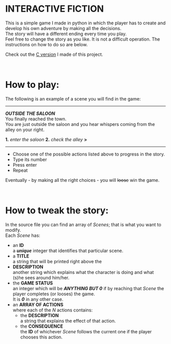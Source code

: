 # INTERACTIVE FICTION

This is a simple game I made in python in which the player has to create and develop his own adventure by making all the decisions.<br>
The story will have a different ending every time you play.<br>
Feel free to change the story as you like. It is not a difficult operation. The instructions on how to do so are below.<br>

Check out the [C version](https://github.com/earendelmir/interactive-fiction-c) I made of this project.

<p>&nbsp;</p>

# How to play:
The following is an example of a scene you will find in the game:

*****
*__OUTSIDE THE SALOON__*  
You finally reached the town.<br>
You are just outside the saloon and you hear whispers coming from the alley on your right.

**1.** _enter the saloon_
**2.** _check the alley_
__>__
*****
+ Choose one of the possible actions listed above to progress in the story.
+ Type its number
+ Press enter
+ Repeat

Eventually - by making all the right choices - you will ~~loose~~ win the game.

<p>&nbsp;</p>

# How to tweak the story:
In the source file you can find an array of _Scenes_; that is what you want to modify.<br>
Each _Scene_ has:
+ an **ID**<br>
a **_unique_** integer that identifies that particular scene.
+ a **TITLE**<br>
a string that will be printed right above the
+ **DESCRIPTION**<br>
another string which explains what the character is doing and what (s)he sees around him/her.
+ the **GAME STATUS**<br>
an integer which will be **_ANYTHING BUT 0_** if by reaching that _Scene_ the player completes (or looses) the game.<br>
It is **_0_** in any other case.
+ an **ARRAY OF ACTIONS**<br>
where each of the _N_ actions contains:
  + the **DESCRIPTION**<br>
	a string that explains the effect of that action.
  + the **CONSEQUENCE**<br>
	the **ID** of whichever _Scene_ follows the current one if the player chooses this action.
